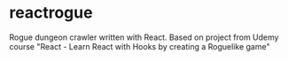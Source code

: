 # reactrogue
Rogue dungeon crawler written with React. Based on project from Udemy course "React - Learn React with Hooks by creating a Roguelike game"

